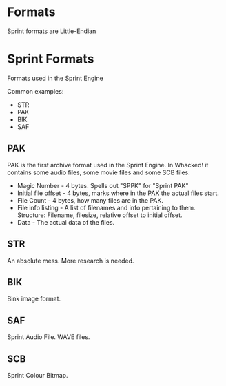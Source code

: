 # Formats
Sprint formats are Little-Endian

# Sprint Formats

Formats used in the Sprint Engine

Common examples:
* STR
* PAK
* BIK
* SAF

## PAK

PAK is the first archive format used in the Sprint Engine. In Whacked! it contains some audio files, some movie files and some SCB files.

* Magic Number - 4 bytes. Spells out "SPPK" for "Sprint PAK"
* Initial file offset - 4 bytes, marks where in the PAK the actual files start.
* File Count - 4 bytes, how many files are in the PAK.
* File info listing - A list of filenames and info pertaining to them. Structure: Filename, filesize, relative offset to initial offset.
* Data - The actual data of the files.
    
## STR

An absolute mess. More research is needed.

## BIK

Bink image format.

## SAF

Sprint Audio File. WAVE files.

## SCB
Sprint Colour Bitmap.


